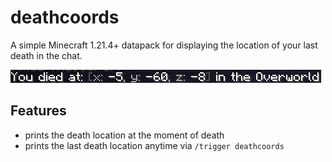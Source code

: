 # deathcoords

A simple Minecraft 1.21.4+ datapack for displaying the location of your last death in the chat.

![](./screenshot.png)

## Features

- prints the death location at the moment of death 
- prints the last death location anytime via `/trigger deathcoords`